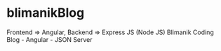 # blimanikBlog
 Frontend => Angular,
 Backend  => Express JS (Node JS)
 Blimanik Coding Blog - Angular - JSON Server
